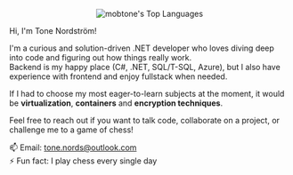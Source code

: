 <div align="center">
  
![mobtone's Top Languages](https://github-readme-stats.vercel.app/api/top-langs/?username=mobtone&theme=dark&show_icons=true&hide_border=false&layout=compact)
</div>
Hi, I'm Tone Nordström!    

I'm a curious and solution-driven .NET developer who loves diving deep into code and figuring out how things really work.  
Backend is my happy place (C#, .NET, SQL/T-SQL, Azure), but I also have experience with frontend and enjoy fullstack when needed.    

If I had to choose my most eager-to-learn subjects at the moment, it would be **virtualization**, **containers** and **encryption techniques**.

Feel free to reach out if you want to talk code, collaborate on a project, or challenge me to a game of chess!    

📫 Email: tone.nords@outlook.com  
⚡ Fun fact: I play chess every single day  
